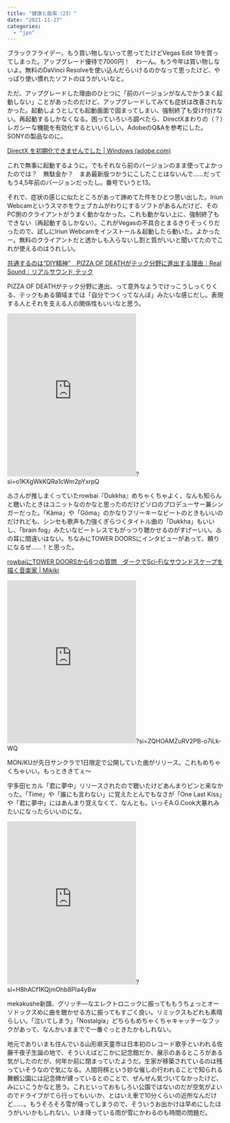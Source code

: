 ```yaml
---
title: "健康と能率（23）"
date: "2021-11-27"
categories: 
  - "jpn"
---
```


ブラックフライデー、もう買い物しないって思ってたけどVegas Edit 19を買ってしまった。アップグレード優待で7000円！　わーん。もう今年は買い物しないよ。無料のDaVinci Resolveを使い込んだらいけるのかなって思ったけど、やっぱり使い慣れたソフトのほうがいいなと。

ただ、アップグレードした理由のひとつに「前のバージョンがなんでかうまく起動しない」ことがあったのだけど、アップグレードしてみても症状は改善されなかった。起動しようとしても起動画面で固まってしまい、強制終了も受け付けない。再起動するしかなくなる。困っていろいろ調べたら、DirectXまわりの（？）レガシーな機能を有効化するといいらしい。AdobeのQ&Aを参考にした。SONYの製品なのに。

[DirectX を初期化できませんでした | Windows (adobe.com)](https://helpx.adobe.com/jp/elements-organizer/kb/directx-could-not-initialize.html)

これで無事に起動するように。でもそれなら前のバージョンのまま使ってよかったのでは？　無駄金か？　まあ最新版つかうにこしたことはないんで……だってもう4,5年前のバージョンだったし。番号でいうと13。

それで、症状の感じに似たところがあって諦めてた件をひとつ思い出した。Iriun Webcamというスマホをウェブカムがわりにするソフトがあるんだけど、そのPC側のクライアントがうまく動かなかった。これも動かない上に、強制終了もできない（再起動するしかない）。これがVegasの不具合とまるきりそっくりだったので、試しにIriun Webcamをインストール＆起動したら動いた。よかったー。無料のクライアントだと透かしも入らないし割と質がいいと聞いてたのでこれが使えるのはうれしい。

[共通するのは“DIY精神”　PIZZA OF DEATHがテック分野に進出する理由｜Real Sound｜リアルサウンド テック](https://realsound.jp/tech/2021/11/post-910050.html)

PIZZA OF DEATHがテック分野に進出、って意外なようでけっこうしっくりくる、テックもある領域までは「自分でつくってなんぼ」みたいな感じだし。表現する人とそれを支える人の関係性もいいなと思う。

<iframe src="https://open.spotify.com/embed/album/3tlIapUAOZWcSZQlSQxlGc" width="300" height="380" frameborder="0" allowtransparency="true" allow="encrypted-media"></iframe>?si=o1KXgWkKQRa1cWm2pYxrpQ

♨さんが推しまくっていたrowbai『Dukkha』めちゃくちゃよく、なんも知らんと聴いたときはユニットなのかなと思ったのだけどソロのプロデューサー兼シンガーだった。「Kãma」や「Gõma」のかなりフリーキーなビートのときもいいのだけれども、シンセも歌声も力強くぎらつくタイトル曲の「Dukkha」もいいし、「brain fog」みたいなビートレスでもがっつり聴かせるのがすげーいい。♨の耳に間違いはない。ちなみにTOWER DOORSにインタビューがあって、頼りになるぜ……！と思った。

[rowbaiにTOWER DOORSから6つの質問　ダークでSci-Fiなサウンドスケープを描く音楽家 | Mikiki](https://mikiki.tokyo.jp/articles/-/24507)

<iframe src="https://open.spotify.com/embed/album/10Ad1DDud6qC341Y8IIFYt" width="300" height="380" frameborder="0" allowtransparency="true" allow="encrypted-media"></iframe>?si=ZQHOAMZuRV2PB-o7iLk-WQ

MON/KUが先日サンクラで1日限定で公開していた曲がリリース。これもめちゃくちゃいい。もっとききてぇ～

宇多田ヒカル「君に夢中」リリースされたので聴いたけどあんまりピンと来なかった。「Time」や「誰にも言わない」に覚えたとんでもなさが「One Last Kiss」や「君に夢中」にはあんまり覚えなくて、なんとも。いっそA.G.Cook大暴れみたいになったらいいのにな。

<iframe src="https://open.spotify.com/embed/album/2PxLlQQ5yirERih8GYTy9B" width="300" height="380" frameborder="0" allowtransparency="true" allow="encrypted-media"></iframe>?si=H8hACf1KQjmOhb8PIa4yBw

mekakushe新譜、グリッチ―なエレクトロニックに振ってももうちょっとオーソドックスめに曲を聴かせる方に振ってもすごく良い。リミックスもどれも素晴らしい。「泣いてしまう」「Nostalgia」どちらもめちゃくちゃキャッチーなフックがあって、なんかいままでで一番ぐっときたかもしれない。

地元でありいまも住んでいる山形県天童市は日本初のレコード歌手といわれる佐藤千夜子生誕の地で、そういえばどこかに記念館だか、展示のあるところがある気がしたのだが、何年か前に閉まっていたようだ。生家が移築されているのは残っていそうなので気になる。人間将棋という妙な催しの行われることで知られる舞鶴公園には記念碑が建っているとのことで、ぜんぜん気づいてなかったけど、みにいこうかなと思う。これといっておもしろい公園ではないのだが空気がよいのでドライブがてら行ってもいいか、とはいえ車で10分くらいの近所なんだけど……。もうそろそろ雪が降ってしまうので、そういうお出かけは早めにしたほうがいいかもしれない。いま降っている雨が雪にかわるのも時間の問題だ。
